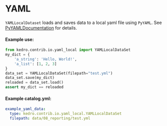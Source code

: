 # YAML

``YAMLLocalDataset`` loads and saves data to a local yaml file using ``PyYAML``.
See [PyYAMLDocumentation](https://pyyaml.org/wiki/PyYAMLDocumentation) for details.


#### Example use:

```python
from kedro.contrib.io.yaml_local import YAMLLocalDataSet
my_dict = {
    'a_string': 'Hello, World!',
    'a_list': [1, 2, 3]
}
data_set = YAMLLocalDataSet(filepath="test.yml")
data_set.save(my_dict)
reloaded = data_set.load()
assert my_dict == reloaded
```

#### Example catalog.yml:

```yaml
example_yaml_data:
  type: kedro.contrib.io.yaml_local.YAMLLocalDataSet
  filepath: data/08_reporting/test.yml
```
